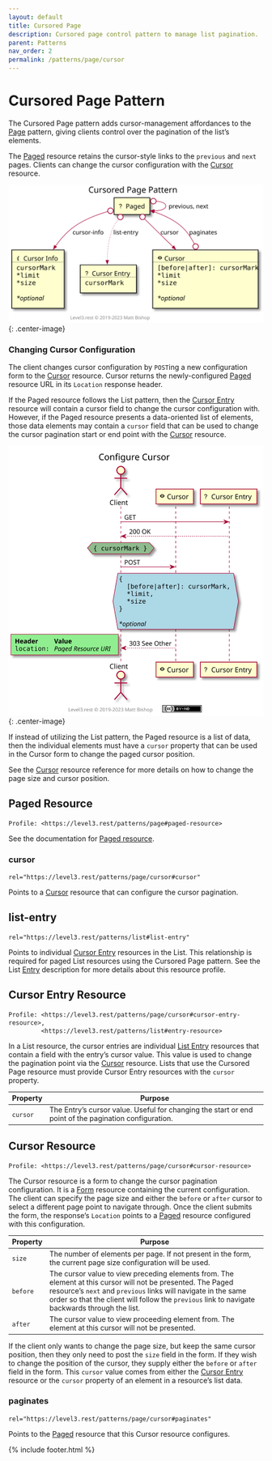 ```yaml
---
layout: default
title: Cursored Page
description: Cursored page control pattern to manage list pagination.
parent: Patterns
nav_order: 2
permalink: /patterns/page/cursor
---
```

# Cursored Page Pattern

The Cursored Page pattern adds cursor-management affordances to the [Page](../page.md) pattern, giving clients control over the pagination of the list’s elements.

The [Paged](#paged-resource) resource retains the cursor-style links to the `previous` and `next` pages. Clients can change the cursor configuration with the [Cursor](#cursor-resource) resource.

![](cursor/relations.svg){: .center-image}

### Changing Cursor Configuration

The client changes cursor configuration by `POST`ing a new configuration form to the [Cursor](#cursor-resource) resource. Cursor returns the newly-configured [Paged](#paged-resource) resource URL in its `Location` response header.

If the Paged resource follows the List pattern, then the [Cursor Entry](#cursor-entry-resource) resource will contain a cursor field to change the cursor configuration with. However, if the Paged resource presents a data-oriented list of elements, those data elements may contain a `cursor` field that can be used to change the cursor pagination start or end point with the [Cursor](#cursor-resource) resource.

![](cursor/interactions.svg){: .center-image}

If instead of utilizing the List pattern, the Paged resource is a list of data, then the individual elements must have a `cursor` property that can be used in the Cursor form to change the paged cursor position.

See the [Cursor](#cursor-resource) resource reference for more details on how to change the page size and cursor position.

## Paged Resource

```
Profile: <https://level3.rest/patterns/page#paged-resource>
```

See the documentation for [Paged resource](../page.md).

### cursor

```
rel="https://level3.rest/patterns/page/cursor#cursor"
```

Points to a [Cursor](#cursor-resource) resource that can configure the cursor pagination.

## list-entry

```
rel="https://level3.rest/patterns/list#list-entry"
```

Points to individual [Cursor Entry](#cursor-entry-resource) resources in the List. This relationship is required for paged List resources using the Cursored Page pattern. See the List [Entry](../list.md#entry-resource) description for more details about this resource profile.

## Cursor Entry Resource

```
Profile: <https://level3.rest/patterns/page/cursor#cursor-entry-resource>,
         <https://level3.rest/patterns/list#entry-resource>
```

In a List resource, the cursor entries are individual [List Entry](../list.md#entry-resource) resources that contain a field with the entry’s cursor value. This value is used to change the pagination point via the [Cursor](#cursor-resource) resource. Lists that use the Cursored Page resource must provide Cursor Entry resources with the `cursor` property.

| Property | Purpose                                                      |
| -------- | ------------------------------------------------------------ |
| `cursor` | The Entry’s cursor value. Useful for changing the start or end point of the pagination configuration. |

## Cursor Resource

```
Profile: <https://level3.rest/patterns/page/cursor#cursor-resource>
```

The Cursor resource is a form to change the cursor pagination configuration. It is a [Form](../../profiles/form.md) resource containing the current configuration. The client can specify the page size and either the `before` or `after` cursor to select a different page point to navigate through. Once the client submits the form, the response’s `Location` points to a [Paged](#paged-resource) resource configured with this configuration. 

| Property | Purpose                                                      |
| -------- | ------------------------------------------------------------ |
| `size`   | The number of elements per page. If not present in the form, the current page size configuration will be used. |
| `before` | The cursor value to view preceding elements from. The element at this cursor will not be presented. The Paged resource’s `next` and `previous` links will navigate in the same order so that the client will follow the `previous` link to navigate backwards through the list. |
| `after`  | The cursor value to view proceeding element from. The element at this cursor will not be presented. |

If the client only wants to change the page size, but keep the same cursor position, then they only need to post the `size` field in the form. If they wish to change the position of the cursor, they supply either the `before` or `after` field in the form. This `cursor` value comes from either the [Cursor Entry](#cursor-entry-resource) resource or the `cursor` property of an element in a resource’s list data.

### paginates

```
rel="https://level3.rest/patterns/page/cursor#paginates"
```

Points to the [Paged](#paged-resource) resource that this Cursor resource configures.

{% include footer.html %}
